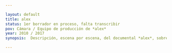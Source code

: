 ```yaml
---

layout: default
title: alex
status: 1er borrador en proceso, falta transcribir
pov: Cámara / Equipo de producción de *alex*
year: 2010 / 2017
synopsis:  Descripción, escena por escena, del documental *alex*, sobre la inundación de 2010 en Sabinas y la Región Carbonífera. El documental es un pastiche pretencioso que recuerda a Herzog y Lanzman sin el talento. Diversas notas al pie del texto recogen las impresiones de los realizadores años después de haber filmado el documental, a manera de commentary track. En ese comentario se aprende que en 2018 la productora decidió actualizar y re-editar el documental incluyendo pietaje nuevo.

---
```

